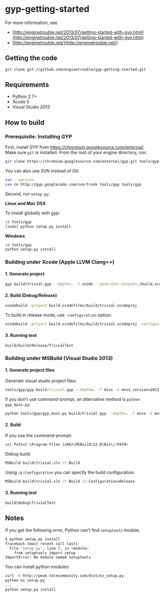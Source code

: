 gyp-getting-started
===================

For more information, see  

* [http://enginetrouble.net/2013/07/getting-started-with-gyp.html](http://enginetrouble.net/2013/07/getting-started-with-gyp.html)  
* [http://enginetrouble.net/](http://enginetrouble.net/)  

## Getting the code

```bash
git clone git://github.com/enginetrouble/gyp-getting-started.git
```

## Requirements

* Python 2.7+
* Xcode 5
* Visual Studio 2013

## How to build

### Prerequisite: Installing GYP

First, install GYP from https://chromium.googlesource.com/external/.  
Make sure `git` is installed.
From the root of your engine directory, run:

```bash
git clone https://chromium.googlesource.com/external/gyp.git tools/gyp
```

You can also use SVN instead of Git:

```bash
svn --version
svn co http://gyp.googlecode.com/svn/trunk tools/gyp tools/gyp
```

Second, run `setup.py`:

**Linux and Mac OSX**

To install globally with gyp:

```bash
cd tools/gyp
[sudo] python setup.py install
```

**Windows**

```bash
cd tools/gyp
python setup.py install
```

### Building under Xcode (Apple LLVM Clang++)

#### 1. Generate project

```bash
gyp build/trivial.gyp --depth=. -f xcode --generator-output=./build.xcodefiles/
```

#### 2. Build (Debug/Release)

```bash
xcodebuild -project build.xcodefiles/build/trivial.xcodeproj
```

To build in release mode, use `-configuration` option:

```bash
xcodebuild -project build.xcodefiles/build/trivial.xcodeproj -configuration Release
```

#### 3. Running test

```bash
build/build/Release/TrivialTest
```

### Building under MSBuild (Visual Studio 2013)

#### 1. Generate project files

Generate visual studio project files:

```bat
tools/gyp/gyp build/trivial.gyp --depth=. -f msvs -G msvs_version=2013
```

If you don’t use command-prompt, an alternative method is `python gyp_main.py`:

```bash
python tools/gyp/gyp_main.py build/trivial.gyp --depth=. -f msvs -G msvs_version=2013
```

#### 2. Build

If you use the command-prompt:

```bat
set Path=C:\Program Files (x86)\MSBuild\12.0\Bin\;%PATH%
```

Debug build:

```bat
MSBuild build\trivial.sln /t:Build
```

Using `/p:Configuration` you can specify the build configuration:

```bat
MSBuild build\trivial.sln /t:Build /p:Configuration=Release
```

#### 3. Running test

```bash
build\Debug\TrivialTest
```

## Notes
If you get the following error, Python can't find `setuptools` module.
```bash
$ python setup.py install
Traceback (most recent call last):
  File "setup.py", line 7, in <module>
    from setuptools import setup
ImportError: No module named setuptools
```

You can install python modules:

```bash
curl -O http://peak.telecommunity.com/dist/ez_setup.py
python ez_setup.py
...
python setup.py install
```
